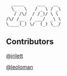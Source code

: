 ```  
  _____     ___   __    
  \_   \   / _ \ / _\   
   / /\/  / /_)/ \ \    
/\/ /__  / ___/  _\ \   
\____(_) \/  (_) \__/    
```
## Contributors

[@jrilett](https://github.com/jrilett)

[@leoloman](https://github.com/leoloman)
